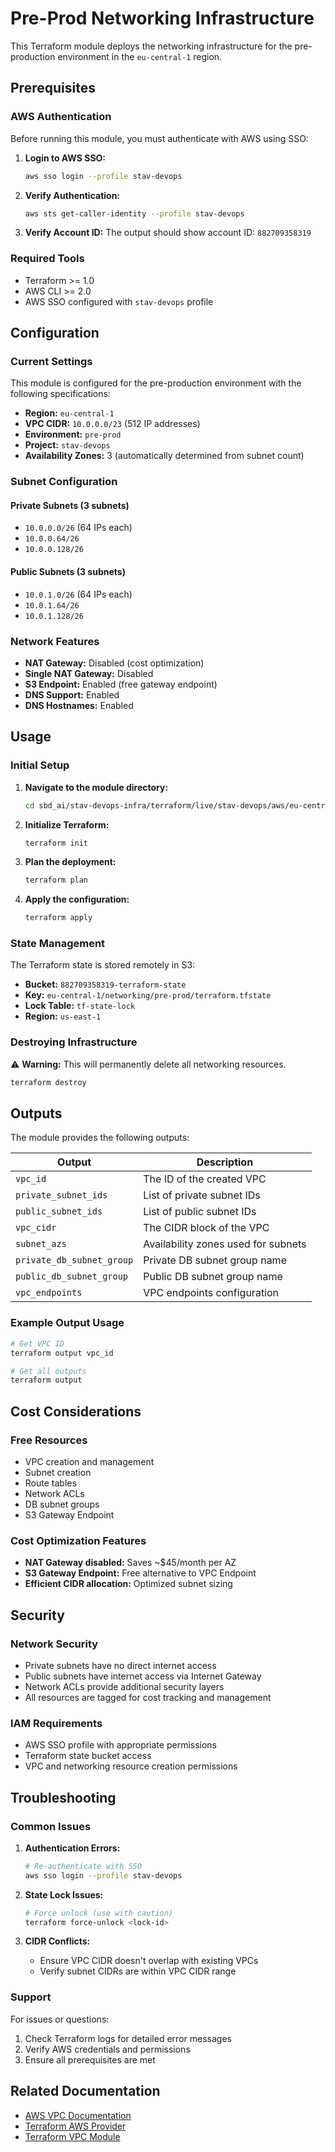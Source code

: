 # Pre-Prod Networking Infrastructure

This Terraform module deploys the networking infrastructure for the pre-production environment in the `eu-central-1` region.

## Prerequisites

### AWS Authentication

Before running this module, you must authenticate with AWS using SSO:

1. **Login to AWS SSO:**
   ```bash
   aws sso login --profile stav-devops
   ```

2. **Verify Authentication:**
   ```bash
   aws sts get-caller-identity --profile stav-devops
   ```

3. **Verify Account ID:**
   The output should show account ID: `882709358319`

### Required Tools

- Terraform >= 1.0
- AWS CLI >= 2.0
- AWS SSO configured with `stav-devops` profile

## Configuration

### Current Settings

This module is configured for the pre-production environment with the following specifications:

- **Region:** `eu-central-1`
- **VPC CIDR:** `10.0.0.0/23` (512 IP addresses)
- **Environment:** `pre-prod`
- **Project:** `stav-devops`
- **Availability Zones:** 3 (automatically determined from subnet count)

### Subnet Configuration

#### Private Subnets (3 subnets)
- `10.0.0.0/26` (64 IPs each)
- `10.0.0.64/26`
- `10.0.0.128/26`

#### Public Subnets (3 subnets)
- `10.0.1.0/26` (64 IPs each)
- `10.0.1.64/26`
- `10.0.1.128/26`

### Network Features

- **NAT Gateway:** Disabled (cost optimization)
- **Single NAT Gateway:** Disabled
- **S3 Endpoint:** Enabled (free gateway endpoint)
- **DNS Support:** Enabled
- **DNS Hostnames:** Enabled

## Usage

### Initial Setup

1. **Navigate to the module directory:**
   ```bash
   cd sbd_ai/stav-devops-infra/terraform/live/stav-devops/aws/eu-central-1/networking/pre-prod
   ```

2. **Initialize Terraform:**
   ```bash
   terraform init
   ```

3. **Plan the deployment:**
   ```bash
   terraform plan
   ```

4. **Apply the configuration:**
   ```bash
   terraform apply
   ```

### State Management

The Terraform state is stored remotely in S3:
- **Bucket:** `882709358319-terraform-state`
- **Key:** `eu-central-1/networking/pre-prod/terraform.tfstate`
- **Lock Table:** `tf-state-lock`
- **Region:** `us-east-1`

### Destroying Infrastructure

⚠️ **Warning:** This will permanently delete all networking resources.

```bash
terraform destroy
```

## Outputs

The module provides the following outputs:

| Output | Description |
|--------|-------------|
| `vpc_id` | The ID of the created VPC |
| `private_subnet_ids` | List of private subnet IDs |
| `public_subnet_ids` | List of public subnet IDs |
| `vpc_cidr` | The CIDR block of the VPC |
| `subnet_azs` | Availability zones used for subnets |
| `private_db_subnet_group` | Private DB subnet group name |
| `public_db_subnet_group` | Public DB subnet group name |
| `vpc_endpoints` | VPC endpoints configuration |

### Example Output Usage

```bash
# Get VPC ID
terraform output vpc_id

# Get all outputs
terraform output
```

## Cost Considerations

### Free Resources
- VPC creation and management
- Subnet creation
- Route tables
- Network ACLs
- DB subnet groups
- S3 Gateway Endpoint

### Cost Optimization Features
- **NAT Gateway disabled:** Saves ~$45/month per AZ
- **S3 Gateway Endpoint:** Free alternative to VPC Endpoint
- **Efficient CIDR allocation:** Optimized subnet sizing

## Security

### Network Security
- Private subnets have no direct internet access
- Public subnets have internet access via Internet Gateway
- Network ACLs provide additional security layers
- All resources are tagged for cost tracking and management

### IAM Requirements
- AWS SSO profile with appropriate permissions
- Terraform state bucket access
- VPC and networking resource creation permissions

## Troubleshooting

### Common Issues

1. **Authentication Errors:**
   ```bash
   # Re-authenticate with SSO
   aws sso login --profile stav-devops
   ```

2. **State Lock Issues:**
   ```bash
   # Force unlock (use with caution)
   terraform force-unlock <lock-id>
   ```

3. **CIDR Conflicts:**
   - Ensure VPC CIDR doesn't overlap with existing VPCs
   - Verify subnet CIDRs are within VPC CIDR range

### Support

For issues or questions:
1. Check Terraform logs for detailed error messages
2. Verify AWS credentials and permissions
3. Ensure all prerequisites are met

## Related Documentation

- [AWS VPC Documentation](https://docs.aws.amazon.com/vpc/)
- [Terraform AWS Provider](https://registry.terraform.io/providers/hashicorp/aws/latest/docs)
- [Terraform VPC Module](https://registry.terraform.io/modules/terraform-aws-modules/vpc/aws/latest)
